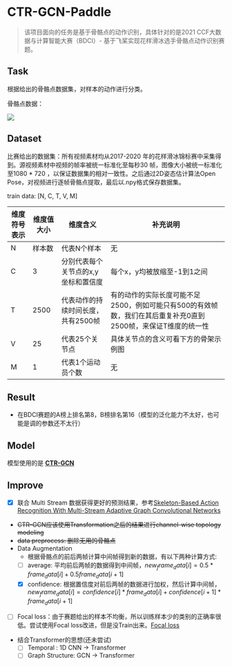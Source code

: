 # CTR-GCN-Paddle
> 该项目面向的任务是基于骨骼点的动作识别，具体针对的是2021 CCF大数据与计算智能大赛（BDCI）- 基于飞桨实现花样滑冰选手骨骼点动作识别赛题。

## Task
根据给出的骨骼点数据集，对样本的动作进行分类。

骨骼点数据：

![](https://cdn.nlark.com/yuque/0/2021/png/805252/1632471962062-e2f52837-1833-49d2-a398-221fe62a6132.png)

## Dataset
比赛给出的数据集：所有视频素材均从2017-2020 年的花样滑冰锦标赛中采集得到。源视频素材中视频的帧率被统一标准化至每秒30 帧，图像大小被统一标准化至1080 * 720 ，以保证数据集的相对一致性。之后通过2D姿态估计算法Open Pose，对视频进行逐帧骨骼点提取，最后以.npy格式保存数据集。

train data: [N, C, T, V, M]

|维度符号表示|	维度值大小|	维度含义|	补充说明|
|---|---|---|---|
|N|	样本数|	代表N个样本|无|
|C|	3|	分别代表每个关节点的x,y坐标和置信度|每个x，y均被放缩至-1到1之间|
|T|	2500|	代表动作的持续时间长度，共有2500帧|	有的动作的实际长度可能不足2500，例如可能只有500的有效帧数，我们在其后重复补充0直到2500帧，来保证T维度的统一性|
|V|	25|	代表25个关节点|	具体关节点的含义可看下方的骨架示例图|
|M|	1|	代表1个运动员个数|	无|

## Result
- 在BDCI赛题的A榜上排名第8，B榜排名第16（模型的泛化能力不太好，也可能是调的参数还不太行）

## Model
模型使用的是 [**CTR-GCN**](https://openaccess.thecvf.com/content/ICCV2021/html/Chen_Channel-Wise_Topology_Refinement_Graph_Convolution_for_Skeleton-Based_Action_Recognition_ICCV_2021_paper.html) 

## Improve
- [x] 联合 Multi Stream 数据获得更好的预测结果，参考[Skeleton-Based Action Recognition With Multi-Stream Adaptive Graph Convolutional Networks](https://arxiv.org/abs/1912.06971)
- ~~CTR-GCN应该使用Transformation之后的结果进行channel-wise topology modeling~~
- ~~data preprocess: 删除无用的骨骼点~~
- Data Augmentation
  - 根据骨骼点的前后两帧计算中间帧得到新的数据，有以下两种计算方式:
  - [ ] average: 平均前后两帧的数据得到中间帧，$new_frame_data[i] = 0.5 * frame_data[i] + 0.5 frame_data[i+1]$
  - [x] confidence: 根据置信度对前后两帧的数据进行加权，然后计算中间帧，$new_frame_data[i] = confidence[i] * frame_data[i] + confidence[i+1] * frame_data[i+1]$
- [ ] Focal loss：由于赛题给出的样本不均衡，所以训练样本少的类别的正确率很低。尝试使用Focal loss改进，但是没Train出来。[Focal loss](https://arxiv.org/abs/1708.02002)
- 结合Transformer的思想(还未尝试)
  - [ ] Temporal : 1D CNN -> Transformer
  - [ ] Graph Structure: GCN -> Transformer

